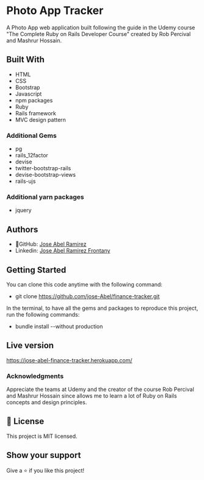 # Photo App Tracker

A Photo App web application built following the guide in the Udemy course "The Complete Ruby on Rails Developer Course" created by Rob Percival and Mashrur Hossain.

## Built With
- HTML
- CSS
- Bootstrap
- Javascript
- npm packages
- Ruby
- Rails framework
- MVC design pattern

### Additional Gems
- pg
- rails_12factor
- devise
- twitter-bootstrap-rails
- devise-bootstrap-views
- rails-ujs

### Additional yarn packages
- jquery

## Authors
- 👤GitHub: [Jose Abel Ramirez](https://github.com/jose-Abel)
- Linkedin: [Jose Abel Ramirez Frontany](https://www.linkedin.com/in/jose-abel-ramirez-frontany-7674a842/)


## Getting Started
You can clone this code anytime with the following command:
- git clone https://github.com/jose-Abel/finance-tracker.git

In the terminal, to have all the gems and packages to reproduce this project, run the following commands:

- bundle install --without production


## Live version
https://jose-abel-finance-tracker.herokuapp.com/


### Acknowledgments
Appreciate the teams at Udemy and the creator of the course Rob Percival and Mashrur Hossain since allows me to learn a lot of Ruby on Rails concepts and design principles.

## 📝 License
This project is MIT licensed.


## Show your support
Give a ⭐️ if you like this project!